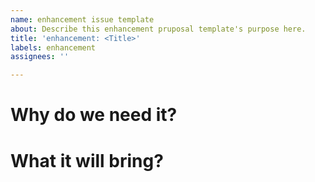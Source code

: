 ```yaml
---
name: enhancement issue template
about: Describe this enhancement pruposal template's purpose here.
title: 'enhancement: <Title>'
labels: enhancement
assignees: ''

---
```


# Why do we need it?

# What it will bring?
